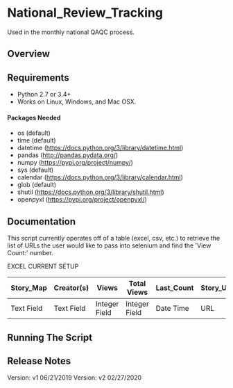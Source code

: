 # National_Review_Tracking
Used in the monthly national QAQC process.

## Overview


## Requirements
* Python 2.7 or 3.4+
* Works on Linux, Windows, and Mac OSX.

#### Packages Needed
- os (default)
- time (default)
- datetime (https://docs.python.org/3/library/datetime.html)
- pandas (http://pandas.pydata.org/)
- numpy (https://pypi.org/project/numpy/)
- sys (default)
- calendar (https://docs.python.org/3/library/calendar.html)
- glob (default)
- shutil (https://docs.python.org/3/library/shutil.html)
- openpyxl (https://pypi.org/project/openpyxl/)

## Documentation
This script currently operates off of a table (excel, csv, etc.) to retrieve the list of URLs the user would like to pass into selenium and find the 'View Count:' number. 

EXCEL CURRENT SETUP

Story_Map | Creator(s) | Views | Total Views | Last_Count | Story_URL
------------ | -------------|-------------|-------------|-------------|-------------|
Text Field | Text Field | Integer Field | Integer Field | Date Time | URL


## Running The Script



## Release Notes
Version: v1 06/21/2019
Version: v2 02/27/2020
